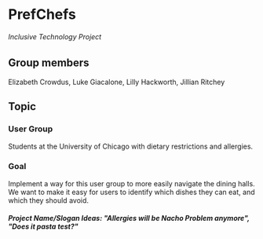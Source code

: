 PrefChefs
=========
###### Inclusive Technology Project
## Group members
Elizabeth Crowdus, Luke Giacalone, Lilly Hackworth, Jillian Ritchey

## Topic
### User Group
Students at the University of Chicago with dietary restrictions and allergies.
### Goal
Implement a way for this user group to more easily navigate the dining halls. We want to make it easy for users to identify which dishes they can eat, and which they should avoid. 


##### Project Name/Slogan Ideas: "Allergies will be Nacho Problem anymore", "Does it pasta test?"
